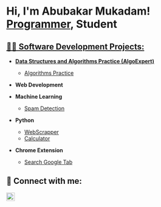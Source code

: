 <h1>Hi, I'm Abubakar Mukadam! <br/><a href="https://github.com/Bakar12/">Programmer</a>, <a>Student</a> <a href="(https://www.linkedin.com/in/abubakar-mukadam-386641215/)"> </h1>

<h2>👨‍💻 Software Development Projects:</h2>

- <b>Data Structures and Algorithms Practice (AlgoExpert)</b>
    - [Algorithms Practice](https://github.com/Bakar12/Algorithms-Practice/tree/master) 
- <b>Web Development</b>
- <b>Machine Learning</b>
  - [Spam Detection](https://github.com/Bakar12/SpamDetection)


- <b>Python</b>
  - [WebScrapper](https://github.com/Bakar12/WebScrapper)
  - [Calculator](https://github.com/Bakar12/Calculator)
- <b>Chrome Extension</b>
    - [Search Google Tab](https://github.com/Bakar12/SearchTabExtension)


<h2> 🤳 Connect with me:</h2>


[<img align="left" alt="AbubakarMukadam | LinkedIn" width="22px" src="https://cdn.jsdelivr.net/npm/simple-icons@v3/icons/linkedin.svg" />][linkedin]


[linkedin]: https://www.linkedin.com/in/abubakar-mukadam-386641215/
